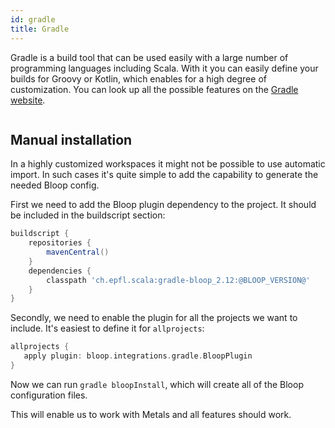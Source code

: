 ```yaml
---
id: gradle
title: Gradle
---
```


Gradle is a build tool that can be used easily with a large number of
programming languages including Scala. With it you can easily define your builds
for Groovy or Kotlin, which enables for a high degree of customization. You can
look up all the possible features on the [Gradle website](https://gradle.org/).

```scala mdoc:automatic-installation:Gradle
```
## Manual installation

In a highly customized workspaces it might not be possible to use automatic
import. In such cases it's quite simple to add the capability to generate the
needed Bloop config.

First we need to add the Bloop plugin dependency to the project. It should be
included in the buildscript section:

```groovy
buildscript {
    repositories {
        mavenCentral()
    }
    dependencies {
        classpath 'ch.epfl.scala:gradle-bloop_2.12:@BLOOP_VERSION@'
    }
}
```

Secondly, we need to enable the plugin for all the projects we want to include.
It's easiest to define it for `allprojects`:

```groovy
allprojects {
   apply plugin: bloop.integrations.gradle.BloopPlugin
}
```

Now we can run `gradle bloopInstall`, which will create all of the Bloop
configuration files.

This will enable us to work with Metals and all features should work.
